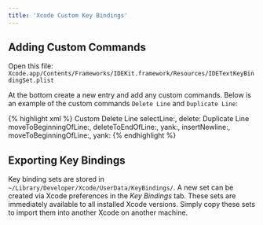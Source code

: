 ```yaml
---
title: 'Xcode Custom Key Bindings'
---
```


## Adding Custom Commands

Open this file: `Xcode.app/Contents/Frameworks/IDEKit.framework/Resources/IDETextKeyBindingSet.plist`

At the bottom create a new entry and add any custom commands. Below is an example of the custom commands `Delete Line` and `Duplicate Line`:

{% highlight xml %}
<key>Custom</key>
<dict>
    <key>Delete Line</key>
    <string>selectLine:, delete:</string>
    <key>Duplicate Line</key>
    <string>moveToBeginningOfLine:, deleteToEndOfLine:, yank:, insertNewline:, moveToBeginningOfLine:, yank:</string>
</dict>
{% endhighlight %}

## Exporting Key Bindings

Key binding sets are stored in ```~/Library/Developer/Xcode/UserData/KeyBindings/```. A new set can be created via Xcode preferences in the *Key Bindings* tab. These sets are immediately available to all installed Xcode versions. Simply copy these sets to import them into another Xcode on another machine.
